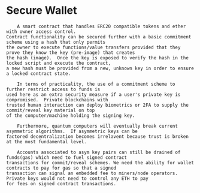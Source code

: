 # Secure Wallet
        A smart contract that handles ERC20 compatible tokens and ether with owner access control.  
    Contract functionality can be secured further with a basic commitment scheme using a hash that only permits 
    the owner to execute functions/value transfers provided that they prove they know the key (pre-image) that creates
    the hash (image).  Once the key is exposed to verify the hash in the locked script and execute the contract, 
    a new hash must be provided from a new, unknown key in order to ensure a locked contract state.
    
        In terms of practicality, the use of a commitment scheme to further restrict access to funds is 
    used here as an extra security measure if a user's private key is compromised.  Private blockchains with 
    trusted human interaction can deploy biometrics or 2FA to supply the commit/reveal key material on top 
    of the computer/machine holding the signing key.
    
        Furthermore, quantum computers will eventually break current asymmetric algorithms.  If asymmetric keys can be 
    factored decentralization becomes irrelavent because trust is broken at the most fundamental level.
    
        Accounts associated to asym key pairs can still be drained of funds(gas) which need to fuel signed contract  
    transactions for commit/reveal schemes. We need the ability for wallet contracts to pay for gas so that a signed
    transaction can signal an embedded fee to miners/node operators.  Private keys would not need to control any ETH to pay 
    for fees on signed contract transactions.
